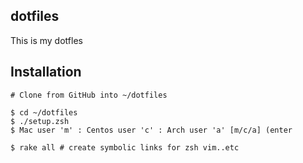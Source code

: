 ## dotfiles
This is my dotfles

## Installation

```
# Clone from GitHub into ~/dotfiles

$ cd ~/dotfiles
$ ./setup.zsh
$ Mac user 'm' : Centos user 'c' : Arch user 'a' [m/c/a] (enter

$ rake all # create symbolic links for zsh vim..etc
```
